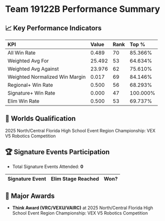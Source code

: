 # Team 19122B Performance Summary

## 📈 Key Performance Indicators
| KPI | Value | Rank | Top % |
|:---|:-----|:----|:------|
| All Win Rate | 0.489 | 70 | 85.366% |
| Weighted Avg For | 25.492 | 53 | 64.634% |
| Weighted Avg Against | 23.976 | 62 | 75.610% |
| Weighted Normalized Win Margin | 0.017 | 69 | 84.146% |
| Regional+ Win Rate | 0.500 | 56 | 68.293% |
| Signature+ Win Rate | 0.000 | 47 | 100.000% |
| Elim Win Rate | 0.500 | 53 | 69.737% |


## 🎯 Worlds Qualification
2025 North/Central Florida High School Event Region Championship: VEX V5 Robotics Competition

## 🏆 Signature Events Participation
- Total Signature Events Attended: **0**

| Signature Event | Elim Stage Reached | Won? |
|:----------------|:-------------------|:----|


## 🥇 Major Awards
- **Think Award (VRC/VEXU/VAIRC)** at 2025 North/Central Florida High School Event Region Championship: VEX V5 Robotics Competition

